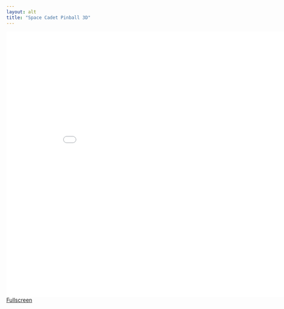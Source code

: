 ```yaml
---
layout: alt
title: "Space Cadet Pinball 3D"
---
```


<embed src="src/" width="900" height="700" allowfullscreen>
<a href="src/index.html">Fullscreen</a>